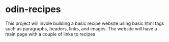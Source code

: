 # odin-recipes
This project will invole building a basic recipe website using basic html tags such as paragraphs, headers, links, and images. The website will have a main page with a couple of links to recipes